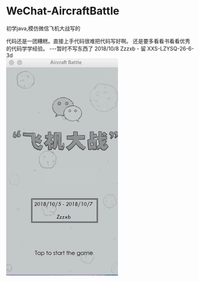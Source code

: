 # WeChat-AircraftBattle
初学java,模仿微信飞机大战写的


 代码还是一团糟糕。直接上手代码很难把代码写好啊。 还是要多看看书看看优秀的代码学学经验。 ---暂时不写东西了 2018/10/8 Zzzxb - 留 XXS-LZYSQ-26-6-3d  
![AircraftBullet](AircraftBattle.gif)
